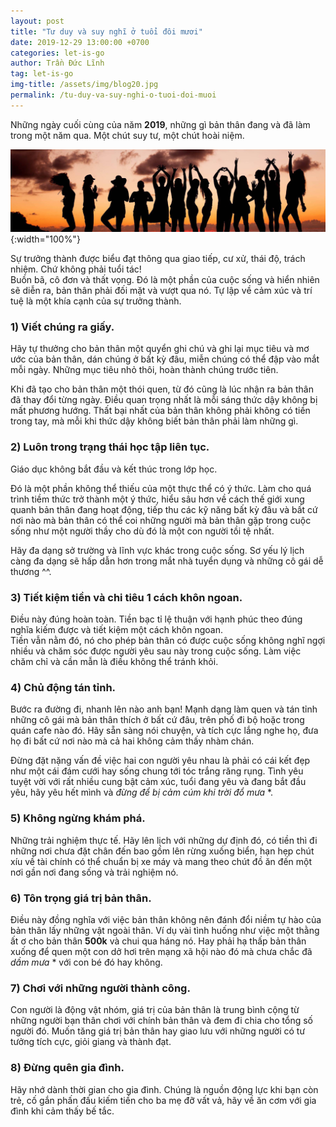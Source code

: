 ```yaml
---
layout: post
title: "Tư duy và suy nghĩ ở tuổi đôi mươi"
date: 2019-12-29 13:00:00 +0700
categories: let-is-go
author: Trần Đức Lĩnh
tag: let-is-go
img-title: /assets/img/blog20.jpg
permalink: /tu-duy-va-suy-nghi-o-tuoi-doi-muoi
---
```


Những ngày cuối cùng của năm **2019**, những gì bản thân đang và đã làm trong một năm qua. Một chút suy tư, một chút hoài niệm.

![image-title-here](/assets/img/img-post/tu-duy-va-suy-nghi-o-tuoi-doi-muoi/tu-duy-va-suy-nghi-o-tuoi-doi-muoi.jpg){:width="100%"}


Sự trưởng thành được biểu đạt thông qua giao tiếp, cư xử, thái độ, trách nhiệm. Chứ không phải tuổi tác!<br/>
Buồn bã, cô đơn và thất vọng. Đó là một phần của cuộc sống và hiển nhiên sẽ diễn ra, bản thân phải đối mặt và vượt qua nó. Tự lập về cảm xúc và trí tuệ là một khía cạnh của sự trưởng thành.

### 1) Viết chúng ra giấy.
Hãy tự thưởng cho bản thân một quyển ghi chú và ghi lại mục tiêu và mơ ước của bản thân, dán chúng ở bất kỳ đâu, miễn chúng có thể đập vào mắt mỗi ngày. Những mục tiêu nhỏ thôi, hoàn thành chúng trước tiên.

Khi đã tạo cho bản thân một thói quen, từ đó cũng là lúc nhận ra bản thân đã thay đổi từng ngày. Điều quan trọng nhất là mỗi sáng thức dậy không bị mất phương hướng. Thất bại nhất của bản thân không phải không có tiền trong tay, mà mỗi khi thức dậy không biết bản thân phải làm những gì.

### 2) Luôn trong trạng thái học tập liên tục.
Giáo dục không bắt đầu và kết thúc trong lớp học.

Đó là một phần không thể thiếu của một thực thể có ý thức. Làm cho quá trình tiềm thức trở thành một ý thức, hiểu sâu hơn về cách thế giới xung quanh bản thân đang hoạt động, tiếp thu các kỹ năng bất kỳ đâu và bất cứ nơi nào mà bản thân có thể coi những người mà bản thân gặp trong cuộc sống như một người thầy cho dù đó là một con người tồi tệ nhất.

Hãy đa dạng sở trường và lĩnh vực khác trong cuộc sống. Sơ yếu lý lịch càng đa dạng sẽ hấp dẫn hơn trong mắt nhà tuyển dụng và những cô gái dễ thương ^^.

### 3) Tiết kiệm tiền và chi tiêu 1 cách khôn ngoan.
Điều này đúng hoàn toàn. Tiền bạc tỉ lệ thuận với hạnh phúc theo đúng nghĩa kiếm được và tiết kiệm một cách khôn ngoan.<br/>
Tiền vẫn nằm đó, nó cho phép bản thân có được cuộc sống không nghĩ ngợi nhiều và chăm sóc được người yêu sau này trong cuộc sống. Làm việc chăm chỉ và cần mẫn là điều không thể tránh khỏi.

### 4) Chủ động tán tỉnh.
Bước ra đường đi, nhanh lên nào anh bạn! Mạnh dạng làm quen và tán tỉnh những cô gái mà bản thân thích ở bất cứ đâu, trên phố đi bộ hoặc trong quán cafe nào đó. Hãy sẵn sàng nói chuyện, và tích cực lắng nghe họ, đưa họ đi bất cứ nơi nào mà cả hai không cảm thấy nhàm chán.

Đừng đặt nặng vấn đề việc hai con người yêu nhau là phải có cái kết đẹp như một cái đám cưới hay sống chung tới tóc trắng răng rụng. Tình yêu tuyệt vời với rất nhiều cung bật cảm xúc, tuổi đang yêu và đang bắt đầu yêu, hãy yêu hết mình và *đừng để bị cảm cúm khi trời đổ mưa* *.

### 5) Không ngừng khám phá.
Những trải nghiệm thực tế. Hãy lên lịch với những dự định đó, có tiền thì đi những nơi chưa đặt chân đến bao gồm lên rừng xuống biển, hạn hẹp chút xíu về tài chính có thể chuẩn bị xe máy và mang theo chút đồ ăn đến một nơi gần nơi đang sống và trải nghiệm nó.

### 6) Tôn trọng giá trị bản thân.
Điều này đồng nghĩa với việc bản thân không nên đánh đổi niềm tự hào của bản thân lấy những vật ngoài thân. Ví dụ vài tình huống như việc một thằng ất ơ cho bản thân **500k** và chui qua háng nó. Hay phải hạ thấp bản thân xuống để quen một con dở hơi trên mạng xã hội nào đó mà chưa chắc đã *dầm mưa* * với con bé đó hay không.

### 7) Chơi với những người thành công.
Con người là động vật nhóm, giá trị của bản thân là trung bình cộng từ những người bạn thân chơi với chính bản thân và đem đi chia cho tổng số người đó. Muốn tăng giá trị bản thân hay giao lưu với những người có tư tưởng tích cực, giỏi giang và thành đạt.

### 8) Đừng quên gia đình.
Hãy nhớ dành thời gian cho gia đình. Chúng là nguồn động lực khi bạn còn trẻ, cố gắn phấn đấu kiếm tiền cho ba mẹ đỡ vất vả, hãy về ăn cơm với gia đình khi cảm thấy bế tắc.